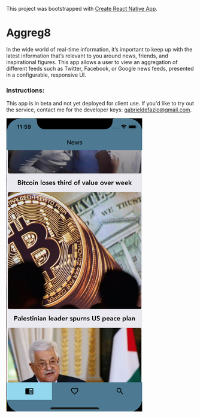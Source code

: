 


This project was bootstrapped with [Create React Native App](https://github.com/react-community/create-react-native-app).

# Aggreg8
In the wide world of real-time information, it’s important to keep up with the latest information that’s relevant to you around news, friends, and inspirational figures.  This app allows a user to view an aggregation of different feeds such as Twitter, Facebook, or Google news feeds, presented in a configurable, responsive UI.

### Instructions:
This app is in beta and not yet deployed for client use. If you'd like to try out the service, contact me for the developer keys: gabrieldefazio@gmail.com. 

![qrCode](feed.png)  




